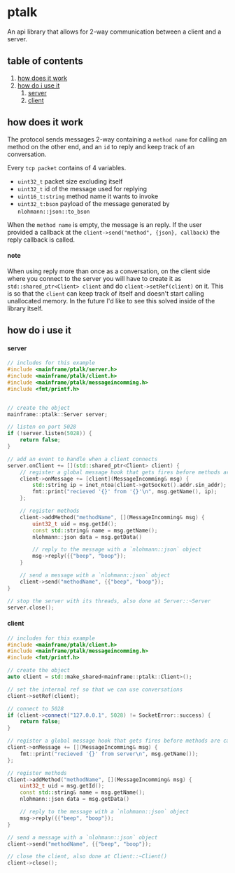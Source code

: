 # ptalk

An api library that allows for 2-way communication between a client and a server.

## table of contents
1. [how does it work](#how-does-it-work)
2. [how do i use it](#how-do-i-use-it)
    1. [server](#server)
    2. [client](#client)

## how does it work

The protocol sends messages 2-way containing a `method name` for calling an method on the other end, and an `id` to reply and keep track of an conversation.

Every `tcp packet` contains of 4 variables.

- `uint32_t` packet size excluding itself
- `uint32_t` id of the message used for replying
- `uint16_t:string` method name it wants to invoke
- `uint32_t:bson` payload of the message generated by `nlohmann::json::to_bson`

When the `method name` is empty, the message is an reply.
If the user provided a callback at the `client->send("method", {json}, callback)` the reply callback is called.

#### note

When using reply more than once as a conversation, on the client side where you connect to the server you will have to create it as `std::shared_ptr<Client> client` and do `client->setRef(client)` on it.
This is so that the `client` can keep track of itself and doesn't start calling unallocated memory.
In the future I'd like to see this solved inside of the library itself.

## how do i use it

#### server

```C++
// includes for this example
#include <mainframe/ptalk/server.h>
#include <mainframe/ptalk/client.h>
#include <mainframe/ptalk/messageincomming.h>
#include <fmt/printf.h>


// create the object
mainframe::ptalk::Server server;

// listen on port 5028
if (!server.listen(5028)) {
	return false;
}

// add an event to handle when a client connects
server.onClient += [](std::shared_ptr<Client> client) {
	// register a global message hook that gets fires before methods are called
	client->onMessage += [client](MessageIncomming& msg) {
		std::string ip = inet_ntoa(client->getSocket().addr.sin_addr);
		fmt::print("recieved '{}' from '{}'\n", msg.getName(), ip);
	};

	// register methods
	client->addMethod("methodName", [](MessageIncomming& msg) {
		uint32_t uid = msg.getId();
		const std::string& name = msg.getName();
		nlohmann::json data = msg.getData()

		// reply to the message with a `nlohmann::json` object
		msg->reply({{"beep", "boop"});
	}

	// send a message with a `nlohmann::json` object
	client->send("methodName", {{"beep", "boop"});
}

// stop the server with its threads, also done at Server::~Server
server.close();
```

#### client

```C++
// includes for this example
#include <mainframe/ptalk/client.h>
#include <mainframe/ptalk/messageincomming.h>
#include <fmt/printf.h>

// create the object
auto client = std::make_shared<mainframe::ptalk::Client>();

// set the internal ref so that we can use conversations
client->setRef(client);

// connect to 5028
if (client->connect("127.0.0.1", 5028) != SocketError::success) {
	return false;
}

// register a global message hook that gets fires before methods are called
client->onMessage += [](MessageIncomming& msg) {
	fmt::print("recieved '{}' from server\n", msg.getName());
};

// register methods
client->addMethod("methodName", [](MessageIncomming& msg) {
	uint32_t uid = msg.getId();
	const std::string& name = msg.getName();
	nlohmann::json data = msg.getData()

	// reply to the message with a `nlohmann::json` object
	msg->reply({{"beep", "boop"});
}

// send a message with a `nlohmann::json` object
client->send("methodName", {{"beep", "boop"});

// close the client, also done at Client::~Client()
client->close();
```
